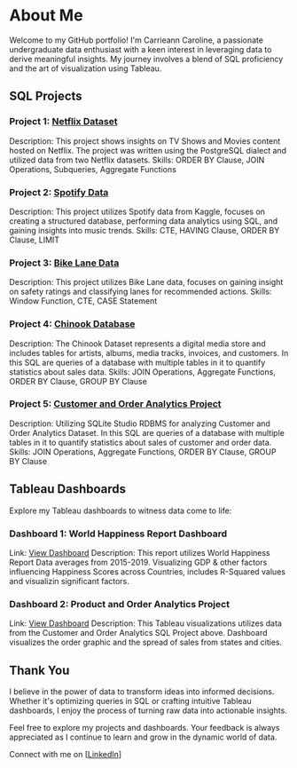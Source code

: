 # About Me
Welcome to my GitHub portfolio! I'm Carrieann Caroline, a passionate undergraduate data enthusiast with a keen interest in leveraging data to derive meaningful insights. My journey involves a blend of SQL proficiency and the art of visualization using Tableau.

## SQL Projects
### Project 1: [Netflix Dataset](https://github.com/anneee29/SQL/blob/0ab0290d6f7c3b8dbe88ad1b20571e0d69b8edfb/Netflix%20Dataset)
Description: This project shows insights on TV Shows and Movies content hosted on Netflix. The project was written using the PostgreSQL dialect and utilized data from two Netflix datasets.
Skills: ORDER BY Clause, JOIN Operations, Subqueries, Aggregate Functions

### Project 2: [Spotify Data](https://github.com/anneee29/SQL/blob/0ab0290d6f7c3b8dbe88ad1b20571e0d69b8edfb/Spotify%20Data)
Description: This project utilizes Spotify data from Kaggle, focuses on creating a structured database, performing data analytics using SQL, and gaining insights into music trends.
Skills: CTE, HAVING Clause, ORDER BY Clause, LIMIT 

### Project 3: [Bike Lane Data](https://github.com/anneee29/SQL/blob/9996f3c5a63da3068d1217a83debeea92728003f/Bike%20Lane%20Data)
Description: This project utilizes Bike Lane data, focuses on gaining insight on safety ratings and classifying lanes for recommended actions.
Skills: Window Function, CTE, CASE Statement

### Project 4: [Chinook Database](https://github.com/anneee29/SQL/blob/ae6c14bc9c3dd270b3ff8faf56711924d3e6bcea/Chinook%20Database)
Description: The Chinook Dataset represents a digital media store and includes tables for artists, albums, media tracks, invoices, and customers. In this SQL are queries of a database with multiple tables in it to quantify statistics about sales data. 
Skills: JOIN Operations, Aggregate Functions, ORDER BY Clause, GROUP BY Clause

### Project 5: [Customer and Order Analytics Project](https://github.com/anneee29/SQL/blob/4f5752b318917a01e11b083f90a074151e9a87ef/Customer%20and%20Order%20Analytics%20Project)
Description: Utilizing SQLite Studio RDBMS for analyzing Customer and Order Analytics Dataset. In this SQL are queries of a database with multiple tables in it to quantify statistics about sales of customer and order data. 
Skills: JOIN Operations, Aggregate Functions, ORDER BY Clause, GROUP BY Clause

## Tableau Dashboards
Explore my Tableau dashboards to witness data come to life:

### Dashboard 1: World Happiness Report Dashboard
Link: [View Dashboard](https://public.tableau.com/app/profile/carrieann.caroline/viz/WorldHappinessReportDashboard_17004615010980/Dashboard1?publish=yes)
Description: This report utilizes World Happiness Report Data averages from 2015-2019. Visualizing GDP & other factors influencing Happiness Scores across Countries, includes R-Squared values and visualizin significant factors. 


### Dashboard 2: Product and Order Analytics Project
Link: [View Dashboard](https://public.tableau.com/app/profile/carrieann.caroline/viz/ProductOrderAnalyticsProject_16998595415870/Dashboard1?publish=yes)
Description: This Tableau visualizations utilizes data from the Customer and Order Analytics SQL Project above. Dashboard visualizes the order graphic and the spread of sales from states and cities.

## Thank You
I believe in the power of data to transform ideas into informed decisions. Whether it's optimizing queries in SQL or crafting intuitive Tableau dashboards, I enjoy the process of turning raw data into actionable insights.

Feel free to explore my projects and dashboards. Your feedback is always appreciated as I continue to learn and grow in the dynamic world of data.

Connect with me on [[LinkedIn](http://linkedin.com/in/carrieann-caroline/)] 

